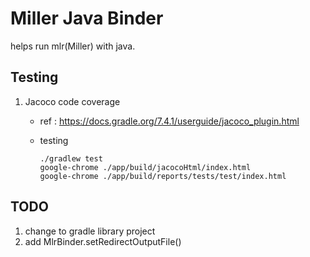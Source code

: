 # Miller Java Binder

helps run mlr(Miller) with java.

## Testing

1. Jacoco code coverage
	* ref : https://docs.gradle.org/7.4.1/userguide/jacoco_plugin.html
	* testing

		```
		./gradlew test
		google-chrome ./app/build/jacocoHtml/index.html
		google-chrome ./app/build/reports/tests/test/index.html
		```

## TODO

1. change to gradle library project
1. add MlrBinder.setRedirectOutputFile()